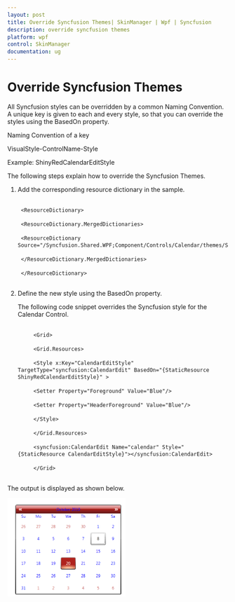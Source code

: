 ```yaml
---
layout: post
title: Override Syncfusion Themes| SkinManager | Wpf | Syncfusion
description: override syncfusion themes
platform: wpf
control: SkinManager
documentation: ug
---
```


# Override Syncfusion Themes

All Syncfusion styles can be overridden by a common Naming Convention. A unique key is given to each and every style, so that you can override the styles using the BasedOn property.

Naming Convention of a key

VisualStyle-ControlName-Style 

Example: ShinyRedCalendarEditStyle

The following steps explain how to override the Syncfusion Themes.

1. Add the corresponding resource dictionary in the sample.


   ~~~xaml

	<ResourceDictionary>

	<ResourceDictionary.MergedDictionaries>

	<ResourceDictionary Source="/Syncfusion.Shared.WPF;Component/Controls/Calendar/themes/ShinyRedStyle.xaml"/>

	</ResourceDictionary.MergedDictionaries>

	</ResourceDictionary>


   ~~~


2. Define the new style using the BasedOn property. 

   The following code snippet overrides the Syncfusion style for the Calendar Control.



   ~~~xaml

		<Grid>

		<Grid.Resources>

		<Style x:Key="CalendarEditStyle" TargetType="syncfusion:CalendarEdit" BasedOn="{StaticResource ShinyRedCalendarEditStyle}" >

		<Setter Property="Foreground" Value="Blue"/>

		<Setter Property="HeaderForeground" Value="Blue"/>

		</Style>

		</Grid.Resources>

		<syncfusion:CalendarEdit Name="calendar" Style="{StaticResource CalendarEditStyle}"></syncfusion:CalendarEdit>        

		</Grid>


   ~~~


The output is displayed as shown below.

![](Override-Syncfusion-Themes_images/Override-Syncfusion-Themes_img1.png)





